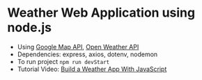 # Weather Web Application using node.js
* Using [Google Map API](https://console.cloud.google.com), [Open Weather API](https://openweathermap.org/api)
* Dependencies: express, axios, dotenv, nodemon
* To run project ```npm run devStart```
* Tutorial Video: [Build a Weather App With JavaScript](https://www.youtube.com/watch?v=OE7kml0pigw&list=PLZlA0Gpn_vH_uZs4vJMIhcinABSTUH2bY&index=4)